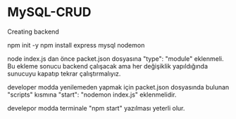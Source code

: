 # MySQL-CRUD

Creating backend

  npm init -y
  npm install express mysql nodemon

  node index.js dan önce packet.json dosyasına "type": "module" eklenmeli. Bu ekleme sonucu backend çalışacak ama her değişiklik yapıldığında sunucuyu kapatıp tekrar çalıştırmalıyız.

  developer modda yenilemeden yapmak için packet.json dosyasında bulunan "scripts" kısmına "start": "nodemon index.js" eklenmelidir.
  
  develepor modda terminale "npm start" yazılması yeterli olur.